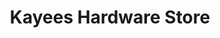 ---
title: "Kayees Hardware Store"
url: /kodikuthmala-aluva/kayees-hardware-store/
shop: Eisenwaren
---